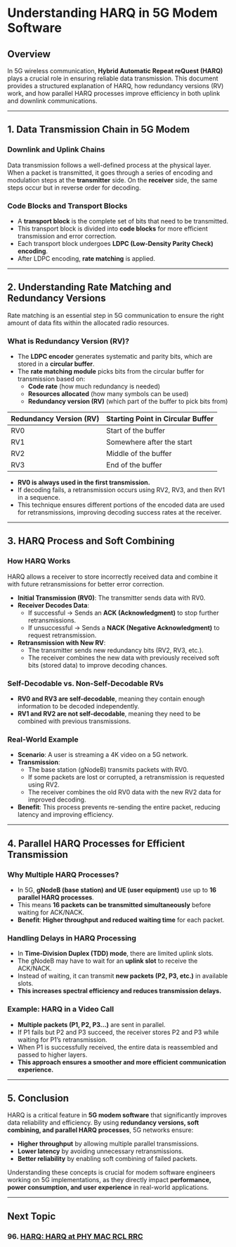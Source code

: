 # Understanding HARQ in 5G Modem Software

## Overview
In 5G wireless communication, **Hybrid Automatic Repeat reQuest (HARQ)** plays a crucial role in ensuring reliable data transmission. This document provides a structured explanation of HARQ, how redundancy versions (RV) work, and how parallel HARQ processes improve efficiency in both uplink and downlink communications.

---
## 1. Data Transmission Chain in 5G Modem
### **Downlink and Uplink Chains**
Data transmission follows a well-defined process at the physical layer. When a packet is transmitted, it goes through a series of encoding and modulation steps at the **transmitter** side. On the **receiver** side, the same steps occur but in reverse order for decoding.

### **Code Blocks and Transport Blocks**
- A **transport block** is the complete set of bits that need to be transmitted.
- This transport block is divided into **code blocks** for more efficient transmission and error correction.
- Each transport block undergoes **LDPC (Low-Density Parity Check) encoding**.
- After LDPC encoding, **rate matching** is applied.

---
## 2. Understanding Rate Matching and Redundancy Versions
Rate matching is an essential step in 5G communication to ensure the right amount of data fits within the allocated radio resources.

### **What is Redundancy Version (RV)?**
- The **LDPC encoder** generates systematic and parity bits, which are stored in a **circular buffer**.
- The **rate matching module** picks bits from the circular buffer for transmission based on:
  - **Code rate** (how much redundancy is needed)
  - **Resources allocated** (how many symbols can be used)
  - **Redundancy version (RV)** (which part of the buffer to pick bits from)

| Redundancy Version (RV) | Starting Point in Circular Buffer |
|-------------------------|---------------------------------|
| RV0                    | Start of the buffer            |
| RV1                    | Somewhere after the start      |
| RV2                    | Middle of the buffer          |
| RV3                    | End of the buffer             |

- **RV0 is always used in the first transmission.**
- If decoding fails, a retransmission occurs using RV2, RV3, and then RV1 in a sequence.
- This technique ensures different portions of the encoded data are used for retransmissions, improving decoding success rates at the receiver.

---
## 3. HARQ Process and Soft Combining
### **How HARQ Works**
HARQ allows a receiver to store incorrectly received data and combine it with future retransmissions for better error correction.

- **Initial Transmission (RV0)**: The transmitter sends data with RV0.
- **Receiver Decodes Data**:
  - If successful → Sends an **ACK (Acknowledgment)** to stop further retransmissions.
  - If unsuccessful → Sends a **NACK (Negative Acknowledgment)** to request retransmission.
- **Retransmission with New RV**:
  - The transmitter sends new redundancy bits (RV2, RV3, etc.).
  - The receiver combines the new data with previously received soft bits (stored data) to improve decoding chances.

### **Self-Decodable vs. Non-Self-Decodable RVs**
- **RV0 and RV3 are self-decodable**, meaning they contain enough information to be decoded independently.
- **RV1 and RV2 are not self-decodable**, meaning they need to be combined with previous transmissions.

### **Real-World Example**
- **Scenario**: A user is streaming a 4K video on a 5G network.
- **Transmission**:
  - The base station (gNodeB) transmits packets with RV0.
  - If some packets are lost or corrupted, a retransmission is requested using RV2.
  - The receiver combines the old RV0 data with the new RV2 data for improved decoding.
- **Benefit**: This process prevents re-sending the entire packet, reducing latency and improving efficiency.

---
## 4. Parallel HARQ Processes for Efficient Transmission
### **Why Multiple HARQ Processes?**
- In 5G, **gNodeB (base station) and UE (user equipment)** use up to **16 parallel HARQ processes**.
- This means **16 packets can be transmitted simultaneously** before waiting for ACK/NACK.
- **Benefit**: **Higher throughput and reduced waiting time** for each packet.

### **Handling Delays in HARQ Processing**
- In **Time-Division Duplex (TDD) mode**, there are limited uplink slots.
- The gNodeB may have to wait for an **uplink slot** to receive the ACK/NACK.
- Instead of waiting, it can transmit **new packets (P2, P3, etc.)** in available slots.
- **This increases spectral efficiency and reduces transmission delays.**

### **Example: HARQ in a Video Call**
- **Multiple packets (P1, P2, P3...)** are sent in parallel.
- If P1 fails but P2 and P3 succeed, the receiver stores P2 and P3 while waiting for P1’s retransmission.
- When P1 is successfully received, the entire data is reassembled and passed to higher layers.
- **This approach ensures a smoother and more efficient communication experience.**

---
## 5. Conclusion
HARQ is a critical feature in **5G modem software** that significantly improves data reliability and efficiency. By using **redundancy versions, soft combining, and parallel HARQ processes**, 5G networks ensure:
- **Higher throughput** by allowing multiple parallel transmissions.
- **Lower latency** by avoiding unnecessary retransmissions.
- **Better reliability** by enabling soft combining of failed packets.

Understanding these concepts is crucial for modem software engineers working on 5G implementations, as they directly impact **performance, power consumption, and user experience** in real-world applications.

---
## Next Topic
### 96. [HARQ: HARQ at PHY MAC RCL RRC](HARQ_at_PHY_MAC_RLC_RRC.md)
